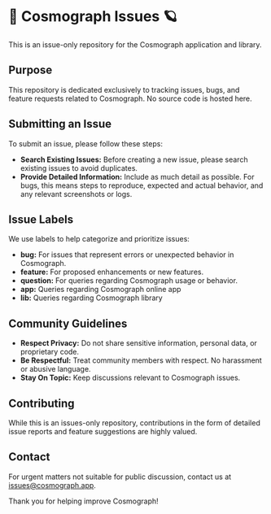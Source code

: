 # 🤒 Cosmograph Issues 🪐
This is an issue-only repository for the Cosmograph application and library.

## Purpose

This repository is dedicated exclusively to tracking issues, bugs, and feature requests related to Cosmograph. No source code is hosted here.

## Submitting an Issue

To submit an issue, please follow these steps:

- **Search Existing Issues:** Before creating a new issue, please search existing issues to avoid duplicates.
- **Provide Detailed Information:** Include as much detail as possible. For bugs, this means steps to reproduce, expected and actual behavior, and any relevant screenshots or logs.

## Issue Labels

We use labels to help categorize and prioritize issues:

- **bug:** For issues that represent errors or unexpected behavior in Cosmograph.
- **feature:** For proposed enhancements or new features.
- **question:** For queries regarding Cosmograph usage or behavior.
- **app:** Queries regarding Cosmograph online app
- **lib:** Queries regarding Cosmograph library

## Community Guidelines

- **Respect Privacy:** Do not share sensitive information, personal data, or proprietary code.
- **Be Respectful:** Treat community members with respect. No harassment or abusive language.
- **Stay On Topic:** Keep discussions relevant to Cosmograph issues.

## Contributing

While this is an issues-only repository, contributions in the form of detailed issue reports and feature suggestions are highly valued.

## Contact

For urgent matters not suitable for public discussion, contact us at [issues@cosmograph.app](mailto:issues@cosmograph.app).

Thank you for helping improve Cosmograph!
